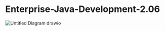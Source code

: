 # Enterprise-Java-Development-2.06

![Untitled Diagram drawio](https://user-images.githubusercontent.com/71768900/186221796-51ddb937-9026-4d10-8f1c-f4a590c8377c.png)
